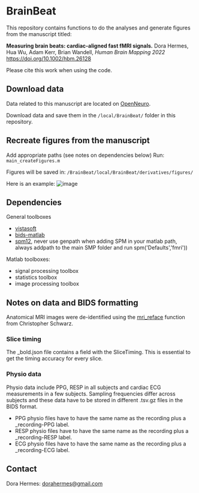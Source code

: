 BrainBeat
=========

This repository contains functions to do the analyses and generate figures from the manuscript titled:

**Measuring brain beats: cardiac-aligned fast fMRI signals.**
Dora Hermes, Hua Wu, Adam Kerr, Brian Wandell, *Human Brain Mapping 2022* https://doi.org/10.1002/hbm.26128

Please cite this work when using the code.

## Download data
Data related to this manuscript are located on [OpenNeuro](https://openneuro.org/datasets/ds004213).

Download data and save them in the `/local/BrainBeat/` folder in this repository.

## Recreate figures from the manuscript
Add appropriate paths (see notes on dependencies below)
Run: `main_createFigures.m`

Figures will be saved in: `/BrainBeat/local/BrainBeat/derivatives/figures/`

Here is an example:  ![image](https://github.com/user-attachments/assets/bb325bc4-a4f7-4994-9846-8827deb6b219)

## Dependencies

General toolboxes
- [vistasoft](https://github.com/vistalab/vistasoft)
- [bids-matlab](https://github.com/bids-standard/bids-matlab)
- [spm12](https://github.com/spm/spm12), never use genpath when adding SPM in your matlab path, always addpath to the main SMP folder and run spm('Defaults','fmri'))

Matlab toolboxes:
- signal processing toolbox
- statistics toolbox
- image processing toolbox

## Notes on data and BIDS formatting

Anatomical MRI images were de-identified using the [mri_reface](https://www.nitrc.org/projects/mri_reface) function from Christopher Schwarz.

### Slice timing
The _bold.json file contains a field with the SliceTiming. This is essential to get the timing accuracy for every slice.

### Physio data
Physio data include PPG, RESP in all subjects and cardiac ECG measurements in a few subjects. Sampling frequencies differ across subjects and these data have to be stored in different .tsv.gz files in the BIDS format.
- PPG physio files have to have the same name as the recording plus a _recording-PPG label.
- RESP physio files have to have the same name as the recording plus a _recording-RESP label.
- ECG physio files have to have the same name as the recording plus a _recording-ECG label.


## Contact
Dora Hermes: dorahermes@gmail.com

